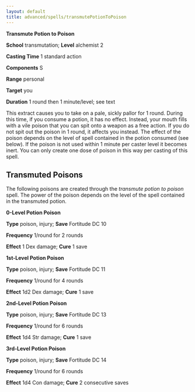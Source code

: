 ```yaml
---
layout: default
title: advanced/spells/transmutePotionToPoison
---
```

 **Transmute Potion to Poison**

**School** transmutation; **Level** alchemist 2

**Casting Time** 1 standard action

**Components** S

**Range** personal

**Target** you

**Duration** 1 round then 1 minute/level; see text

This extract causes you to take on a pale, sickly pallor for 1 round. During this time, if you consume a potion, it has no effect. Instead, your mouth fills with a vile poison that you can spit onto a weapon as a free action. If you do not spit out the poison in 1 round, it affects you instead. The effect of the poison depends on the level of spell contained in the potion consumed (see below). If the poison is not used within 1 minute per caster level it becomes inert. You can only create one dose of poison in this way per casting of this spell.

## Transmuted Poisons

The following poisons are created through the _transmute potion to poison_ spell. The power of the poison depends on the level of the spell contained in the transmuted potion.

**0-Level Potion Poison**

**Type** poison, injury; **Save** Fortitude DC 10

**Frequency** 1/round for 2 rounds

**Effect** 1 Dex damage; **Cure** 1 save

**1st-Level Potion Poison**

**Type** poison, injury; **Save** Fortitude DC 11

**Frequency** 1/round for 4 rounds

**Effect** 1d2 Dex damage; **Cure** 1 save

**2nd-Level Potion Poison**

**Type** poison, injury; **Save** Fortitude DC 13

**Frequency** 1/round for 6 rounds

**Effect** 1d4 Str damage; **Cure** 1 save

**3rd-Level Potion Poison**

**Type** poison, injury; **Save** Fortitude DC 14

**Frequency** 1/round for 6 rounds

**Effect** 1d4 Con damage; **Cure** 2 consecutive saves

